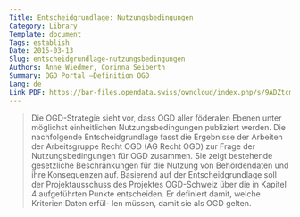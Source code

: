 ```yaml
---
Title: Entscheidgrundlage: Nutzungsbedingungen
Category: Library
Template: document
Tags: establish
Date: 2015-03-13
Slug: entscheidgrundlage-nutzungsbedingungen
Authors: Anne Wiedmer, Corinna Seiberth
Summary: OGD Portal –Definition OGD
Lang: de
Link_PDF: https://bar-files.opendata.swiss/owncloud/index.php/s/9ADZtcmjFepukFf
---
```


> Die OGD-Strategie sieht vor, dass OGD aller föderalen Ebenen unter möglichst einheitlichen
Nutzungsbedingungen publiziert werden. Die nachfolgende Entscheidgrundlage fasst die
Ergebnisse der Arbeiten der Arbeitsgruppe Recht OGD (AG Recht OGD) zur Frage der
Nutzungsbedingungen für OGD zusammen. Sie zeigt bestehende gesetzliche
Beschränkungen für die Nutzung von Behördendaten und ihre Konsequenzen auf. Basierend
auf der Entscheidgrundlage soll der Projektausschuss des Projektes OGD-Schweiz über die
in Kapitel 4 aufgeführten Punkte entscheiden. Er definiert damit, welche Kriterien Daten erfül-
len müssen, damit sie als OGD gelten.
